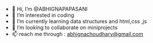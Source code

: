 - 👋 Hi, I’m @ABHIGNAPAPASANI
- 👀 I’m interested in coding
- 🌱 I’m currently learning data structures and html,css ,js
- 💞️ I’m looking to collaborate on miniprojects
- 📫 reach me through : abhignachoudhary@gmail.com

<!---
ABHIGNAPAPASANI/ABHIGNAPAPASANI is a ✨ special ✨ repository because its `README.md` (this file) appears on your GitHub profile.
You can click the Preview link to take a look at your changes.
--->
